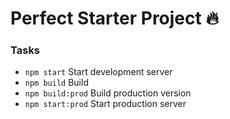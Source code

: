 # Perfect Starter Project 🔥


### Tasks

* `npm start` Start development server
* `npm build` Build
* `npm build:prod` Build production version
* `npm start:prod` Start production server
